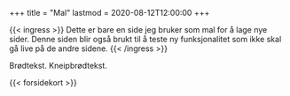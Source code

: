 +++
title = "Mal"
lastmod = 2020-08-12T12:00:00
+++

{{< ingress >}}
Dette er bare en side jeg bruker som mal for å lage nye sider. Denne siden blir også brukt til å
teste ny funksjonalitet som ikke skal gå live på de andre sidene.
{{< /ingress >}}

Brødtekst. Kneipbrødtekst.

{{< forsidekort >}}
